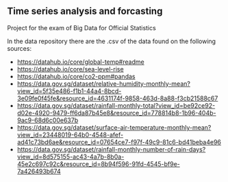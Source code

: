 ## Time series analysis and forcasting 

Project for the exam of Big Data for Official Statistics


In the data repository there are the .csv of the data found on the following sources:

- https://datahub.io/core/global-temp#readme
- https://datahub.io/core/sea-level-rise
- https://datahub.io/core/co2-ppm#pandas
- https://data.gov.sg/dataset/relative-humidity-monthly-mean?view_id=5f35e486-f1b1-44a4-8bcd-3e09fe0f45fe&resource_id=4631174f-9858-463d-8a88-f3cb21588c67
- https://data.gov.sg/dataset/rainfall-monthly-total?view_id=be92ce92-d02e-4920-9479-ff6da87b45e8&resource_id=778814b8-1b96-404b-9ac9-68d6c00e637b
- https://data.gov.sg/dataset/surface-air-temperature-monthly-mean?view_id=23448019-64b0-4548-afef-ad41c73bd6ae&resource_id=07654ce7-f97f-49c9-81c6-bd41beba4e96
- https://data.gov.sg/dataset/rainfall-monthly-number-of-rain-days?view_id=8d575155-ac43-4a7b-8b0a-45e2c697c92c&resource_id=8b94f596-91fd-4545-bf9e-7a426493b674
